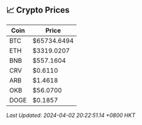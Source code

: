 ## 📈 Crypto Prices

| Coin | Price |
| ---- | ----- |
| BTC | $65734.6494 |
| ETH | $3319.0207 |
| BNB | $557.1604 |
| CRV | $0.6110 |
| ARB | $1.4618 |
| OKB | $56.0700 |
| DOGE | $0.1857 |

_Last Updated: 2024-04-02 20:22:51.14 +0800 HKT_
